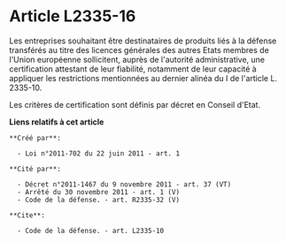 # Article L2335-16

Les entreprises souhaitant être destinataires de produits liés à la défense transférés au titre des licences générales des
autres Etats membres de l'Union européenne sollicitent, auprès de l'autorité administrative, une certification attestant de
leur fiabilité, notamment de leur capacité à appliquer les restrictions mentionnées au dernier alinéa du I de l'article L.
2335-10. 

Les critères de certification sont définis par décret en Conseil d'Etat.

**Liens relatifs à cet article**

	**Créé par**:

	  - Loi n°2011-702 du 22 juin 2011 - art. 1

	**Cité par**:

	  - Décret n°2011-1467 du 9 novembre 2011 - art. 37 (VT)
	  - Arrêté du 30 novembre 2011 - art. 1 (V)
	  - Code de la défense. - art. R2335-32 (V)

	**Cite**:

	  - Code de la défense. - art. L2335-10
